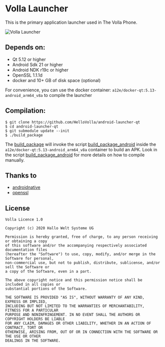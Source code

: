 # Volla Launcher
This is the primary application launcher used in The Volla Phone.

![Volla Launcher](http://volla.online/photos/files/page5-1007-full.jpg)

## Depends on:

* Qt 5.12 or higher
* Android Sdk 21 or higher
* Android NDK r19c or higher
* OpenSSL 1.1.1d
* docker and 10+ GB of disk space (optional)

For convenience, you can use the docker container: `a12e/docker-qt:5.13-android_arm64_v8a` to compile the launcher

## Compilation:

```
$ git clone https://github.com/HelloVolla/android-launcher-qt
$ cd android-launcher-qt
$ git submodule update --init
$ ./build_package
```

The [build_package](build_package) will invoke the script [build_package_android](build_package_android)
inside the `a12e/docker-qt:5.13-android_arm64_v8a` container to build an APK.
Look in the script [build_package_android](build_package_android) for more details on how to compile manually.

## Thanks to
* [androidnative](https://github.com/HelloVolla/androidnative.pri/)
* [openssl](https://github.com/KDAB/android_openssl/)

## License

```
Volla Licence 1.0

Copyright (c) 2020 Hallo Welt Systeme UG

Permission is hereby granted, free of charge, to any person receiving or obtaining a copy
of this software and/or the accompanying respectively associated documentation files
(hereafter the "Software") to use, copy, modify, and/or merge in the Software for personal,
non-commercial use, but not to publish, distribute, sublicense, and/or sell the Software or
a copy of the Software, even in a part.

The above copyright notice and this permission notice shall be included in all copies or
substantial portions of the Software.

THE SOFTWARE IS PROVIDED "AS IS", WITHOUT WARRANTY OF ANY KIND, EXPRESS OR IMPLIED,
INCLUDING BUT NOT LIMITED TO THE WARRANTIES OF MERCHANTABILITY, FITNESS FOR A PARTICULAR
PURPOSE AND NONINFRINGEMENT. IN NO EVENT SHALL THE AUTHORS OR COPYRIGHT HOLDERS BE LIABLE
FOR ANY CLAIM, DAMAGES OR OTHER LIABILITY, WHETHER IN AN ACTION OF CONTRACT, TORT OR
OTHERWISE, ARISING FROM, OUT OF OR IN CONNECTION WITH THE SOFTWARE OR THE USE OR OTHER
DEALINGS IN THE SOFTWARE.
```
